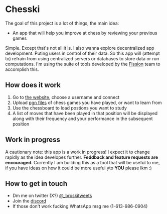 
# Chesski

The goal of this project is a lot of things, the main idea: 

- An app that will help you improve at chess by reviewing your previous games

Simple. Except that's not all it is. I also wanna explore decentralized app development. Puting users in control of their data. So this app will (attempt to) refrain from using centralized servers or databases to store data or run computations. I'm using the suite of tools developed by the [Fission](https://fission.codes/) team to accomplish this.

## How does it work

1. Go to [the website](https://chesski.vercel.app/), choose a username and connect
2. Upload [pgn files](https://www.chess.com/terms/chess-pgn#what-is-pgn) of chess games you have played, or want to learn from 
3. Use the chessboard to load postions you want to study
4. A list of moves that have been played in that position will be displayed along with their frequency and your performance in the subsequent position

## Work in progress

A cautionary note: this app is a work in progress! I expect it to change rapidly as the idea developes further. __Feddback and feature requests are encouraged.__ Currently I am building this as a tool that will be useful to me, if you have ideas on how it could be more useful yto **YOU** please lkm :)

## How to get in touch
- Dm me on twitter (X?) [@_broskitweets](https://twitter.com/_broskitweets)
- Join the [discord](https://discord.gg/Ayn7JUHnzh)
- If those don't work fucking WhatsApp msg me (1-613-986-0904)